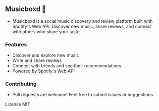 ## Musicboxd 🎵
- Musicboxd is a social music discovery and review platform built with Spotify's Web API. Discover new music, share reviews, and connect with others who share your taste.

### Features
- Discover and explore new music
- Write and share reviews
- Connect with friends and see their recommendations
- Powered by Spotify's Web API

### Contributing
- Pull requests are welcome! Feel free to submit issues or suggestions.

License
MIT
